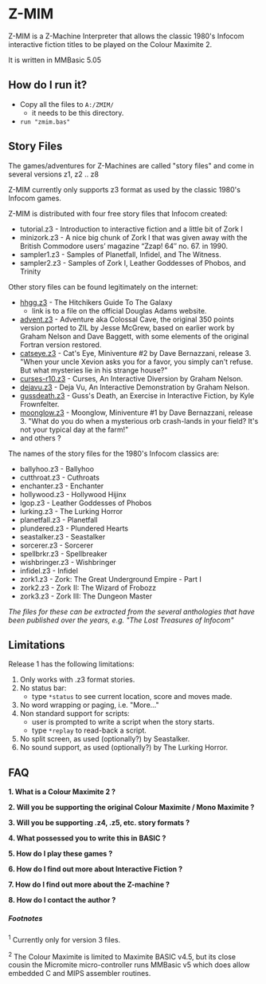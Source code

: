 # Z-MIM
Z-MIM is a Z-Machine Interpreter that allows the classic 1980's Infocom interactive fiction titles to be played on the Colour Maximite 2.

It is written in MMBasic 5.05

## How do I run it?

 - Copy all the files to ```A:/ZMIM/```
    - it needs to be this directory.
 - `run "zmim.bas"`

## Story Files

The games/adventures for Z-Machines are called "story files" and come in several versions z1, z2 .. z8

Z-MIM currently only supports z3 format as used by the classic 1980's Infocom games.

Z-MIM is distributed with four free story files that Infocom created:
 - tutorial.z3 - Introduction to interactive fiction and a little bit of Zork I
 - minizork.z3 - A nice big chunk of Zork I that was given away with the British Commodore users’ magazine “Zzap! 64″ no. 67. in 1990.
 - sampler1.z3 - Samples of Planetfall, Infidel, and The Witness.
 - sampler2.z3 - Samples of Zork I, Leather Goddesses of Phobos, and Trinity

Other story files can be found legitimately on the internet:
 - [hhgg.z3](http://www.douglasadams.com/creations/hhgg.z3) - The Hitchikers Guide To The Galaxy
    - link is to a file on the official Douglas Adams website. 
 - [advent.z3](https://ifarchive.org/if-archive/games/zcode/advent.z3) - Adventure aka Colossal Cave, the original 350 points version ported to ZIL by Jesse McGrew, based on earlier work by Graham Nelson and Dave Baggett, with some elements of the original Fortran version restored.
 - [catseye.z3](https://ifarchive.org/if-archive/games/zcode/catseye.z3) - Cat's Eye, Miniventure #2 by Dave Bernazzani, release 3. "When your uncle Xevion asks you for a favor, you simply can't refuse. But what mysteries lie in his strange house?"
 - [curses-r10.z3](https://ifarchive.org/if-archive/games/zcode/old/curses-r10.z3) - Curses, An Interactive Diversion by Graham Nelson.
 - [dejavu.z3](https://ifarchive.org/if-archive/games/zcode/dejavu.z3) - Deja Vu, An Interactive Demonstration by Graham Nelson.
 - [gussdeath.z3](https://ifarchive.org/if-archive/games/zcode/gussdeath.z3) - Guss's Death, an Exercise in Interactive Fiction, by Kyle Frownfelter.
 - [moonglow.z3](https://ifarchive.org/if-archive/games/zcode/moonglow.z3) - Moonglow, Miniventure #1 by Dave Bernazzani, release 3. "What do you do when a mysterious orb crash-lands in your field? It's not your typical day at the farm!"
 - and others ?

The names of the story files for the 1980's Infocom classics are:
 - ballyhoo.z3 - Ballyhoo
 - cutthroat.z3 - Cuthroats
 - enchanter.z3 - Enchanter
 - hollywood.z3 - Hollywood Hijinx
 - lgop.z3 - Leather Goddesses of Phobos
 - lurking.z3 - The Lurking Horror
 - planetfall.z3 - Planetfall
 - plundered.z3 - Plundered Hearts
 - seastalker.z3 - Seastalker
 - sorcerer.z3 - Sorcerer
 - spellbrkr.z3 - Spellbreaker
 - wishbringer.z3 - Wishbringer
 - infidel.z3 - Infidel
 - zork1.z3 - Zork: The Great Underground Empire - Part I
 - zork2.z3 - Zork II: The Wizard of Frobozz
 - zork3.z3 - Zork III: The Dungeon Master
 
*The files for these can be extracted from the several anthologies that have been published over the years, e.g. "The Lost Treasures of Infocom"*

## Limitations

Release 1 has the following limitations:

1. Only works with .z3 format stories.
2. No status bar:
    - type `*status` to see current location, score and moves made.
3. No word wrapping or paging, i.e. "More..."
4. Non standard support for scripts:
    - user is prompted to write a script when the story starts.
    - type `*replay` to read-back a script.
5. No split screen, as used (optionally?) by Seastalker.
6. No sound support, as used (optionally?) by The Lurking Horror.

## FAQ

**1. What is a Colour Maximite 2 ?**

**2. Will you be supporting the original Colour Maximite / Mono Maximite ?**

**3. Will you be supporting .z4, .z5, etc. story formats ?**

**4. What possessed you to write this in BASIC ?**

**5. How do I play these games ?**

**6. How do I find out more about Interactive Fiction ?**

**7. How do I find out more about the Z-machine ?**

**8. How do I contact the author ?**

##### Footnotes

<sup>1</sup> Currently only for version 3 files.

<sup>2</sup> The Colour Maximite is limited to Maximite BASIC v4.5, but its close cousin the Micromite micro-controller runs MMBasic v5 which does allow embedded C and MIPS assembler routines.
